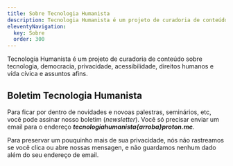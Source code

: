 ```yaml
---
title: Sobre Tecnologia Humanista
description: Tecnologia Humanista é um projeto de curadoria de conteúdo sobre tecnologia, democracia, privacidade, acessibilidade, direitos humanos e vída cívica e assuntos afins que não rastreia se você clicou ou abriu o email, e não guarda nenhum dado além do seu email para preservar um pouco mais de sua privacidade.
eleventyNavigation:
  key: Sobre
  order: 300
---
```


Tecnologia Humanista é um projeto de curadoria de conteúdo sobre tecnologia, democracia, privacidade, acessibilidade, direitos humanos e vída cívica e assuntos afins.

## Boletim Tecnologia Humanista

Para ficar por dentro de novidades e novoas palestras, seminários, etc, você pode assinar nosso boletim (_newsletter_).  Você só precisar enviar um email para o endereço **_tecnologiahumanista{arroba}proton.me_**.

Para preservar um pouquinho mais de sua privacidade, nós não rastreamos se você clica ou abre nossas mensagen, e não guardamos nenhum dado além do seu endereço de email.
